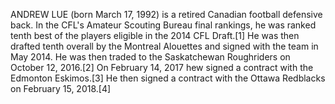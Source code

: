 ANDREW LUE (born March 17, 1992) is a retired Canadian football defensive back. In the CFL's Amateur Scouting Bureau final rankings, he was ranked tenth best of the players eligible in the 2014 CFL Draft.[1] He was then drafted tenth overall by the Montreal Alouettes and signed with the team in May 2014. He was then traded to the Saskatchewan Roughriders on October 12, 2016.[2] On February 14, 2017 hew signed a contract with the Edmonton Eskimos.[3] He then signed a contract with the Ottawa Redblacks on February 15, 2018.[4]
